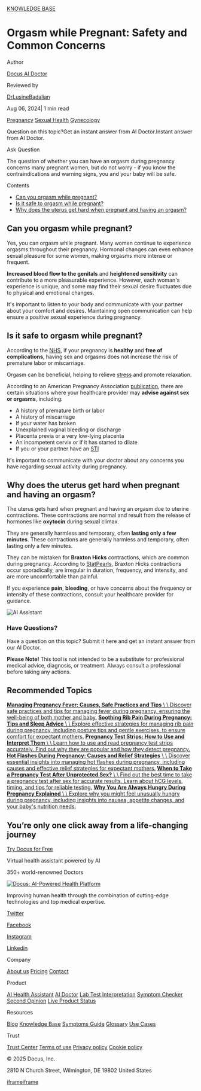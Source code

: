 [KNOWLEDGE BASE](https://docus.ai/knowledge-base)

# Orgasm while Pregnant: Safety and Common Concerns

Author

[Docus AI Doctor](https://docus.ai/ai-doctor)

Reviewed by

[DrLusineBadalian](https://docus.ai/author/dr-lusine-badalian)

Aug 06, 2024\| 1 min read

[Pregnancy](https://docus.ai/tags/pregnancy) [Sexual Health](https://docus.ai/tags/sexual-health) [Gynecology](https://docus.ai/tags/gynecology)

Question on this topic?Get an instant answer from AI Doctor.Instant answer from AI Doctor.

Ask Question

The question of whether you can have an orgasm during pregnancy concerns many pregnant women, but do not worry - if you know the contraindications and warning signs, you and your baby will be safe.

Contents

- [Can you orgasm while pregnant?](https://docus.ai/knowledge-base/orgasm-while-pregnant#can-you-orgasm-while-pregnant)
- [Is it safe to orgasm while pregnant?](https://docus.ai/knowledge-base/orgasm-while-pregnant#is-it-safe-to-orgasm-while-pregnant)
- [Why does the uterus get hard when pregnant and having an orgasm?](https://docus.ai/knowledge-base/orgasm-while-pregnant#why-does-the-uterus-get-hard-when-pregnant-and-having-an-orgasm)

## Can you orgasm while pregnant?

Yes, you can orgasm while pregnant. Many women continue to experience orgasms throughout their pregnancy. Hormonal changes can even enhance sexual pleasure for some women, making orgasms more intense or frequent.

**Increased blood flow to the genitals** and **heightened sensitivity** can contribute to a more pleasurable experience. However, each woman's experience is unique, and some may find their sexual desire fluctuates due to physical and emotional changes.

It's important to listen to your body and communicate with your partner about your comfort and desires. Maintaining open communication can help ensure a positive sexual experience during pregnancy.

## Is it safe to orgasm while pregnant?

According to the [NHS](https://www.nhs.uk/pregnancy/keeping-well/sex/#:~:text=If%20your%20pregnancy%20is%20normal,of%20your%20womb%20go%20hard.), if your pregnancy is **healthy** and **free of complications**, having sex and orgasms does not increase the risk of premature labor or miscarriage.

Orgasm can be beneficial, helping to relieve [stress](https://docus.ai/tags/stress) and promote relaxation.

According to an American Pregnancy Association [publication](https://americanpregnancy.org/healthy-pregnancy/is-it-safe/sex-and-pregnancy/), there are certain situations where your healthcare provider may **advise against sex or orgasms**, including:

- A history of premature birth or labor
- A history of miscarriage
- If your water has broken
- Unexplained vaginal bleeding or discharge
- Placenta previa or a very low-lying placenta
- An incompetent cervix or if it has started to dilate
- If you or your partner have an [STI](https://docus.ai/tags/sti)

It's important to communicate with your doctor about any concerns you have regarding sexual activity during pregnancy.

## Why does the uterus get hard when pregnant and having an orgasm?

The uterus gets hard when pregnant and having an orgasm due to uterine contractions. These contractions are normal and result from the release of hormones like **oxytocin** during sexual climax.

They are generally harmless and temporary, often **lasting only a few minutes**. These contractions are generally harmless and temporary, often lasting only a few minutes.

They can be mistaken for **Braxton Hicks** contractions, which are common during pregnancy. According to [StatPearls](https://www.ncbi.nlm.nih.gov/books/NBK532927/), Braxton Hicks contractions occur sporadically, are irregular in duration, frequency, and intensity, and are more uncomfortable than painful.

If you experience **pain**, **bleeding**, or have concerns about the frequency or intensity of these contractions, consult your healthcare provider for guidance.

![AI Assistant](https://docus.ai/images/small-assistant.png)

### Have Questions?

Have a question on this topic? Submit it here and get an instant answer from our AI Doctor.

**Please Note!** This tool is not intended to be a substitute for professional medical advice, diagnosis, or treatment. Always consult a professional before taking any actions.

## Recommended Topics

[**Managing Pregnancy Fever: Causes, Safe Practices and Tips** \\
\\
Discover safe practices and tips for managing fever during pregnancy, ensuring the well-being of both mother and baby.](https://docus.ai/knowledge-base/managing-pregnancy-fever) [**Soothing Rib Pain During Pregnancy: Tips and Sleep Advice** \\
\\
Explore effective strategies for managing rib pain during pregnancy, including posture tips and gentle exercises, to ensure comfort for expectant mothers.](https://docus.ai/knowledge-base/rib-pain-during-pregnancy-tips-and-sleep-advice) [**Pregnancy Test Strips: How to Use and Interpret Them** \\
\\
Learn how to use and read pregnancy test strips accurately. Find out why they are popular and how they detect pregnancy.](https://docus.ai/knowledge-base/pregnancy-test-strips-how-to-use-and-interpret) [**Hot Flashes During Pregnancy: Causes and Relief Strategies** \\
\\
Discover essential insights into managing hot flashes during pregnancy, including causes and effective relief strategies for expectant mothers.](https://docus.ai/knowledge-base/hot-flashes-during-pregnancy-causes-and-relief-strategies) [**When to Take a Pregnancy Test After Unprotected Sex?** \\
\\
Find out the best time to take a pregnancy test after sex for accurate results. Learn about hCG levels, timing, and tips for reliable testing.](https://docus.ai/knowledge-base/pregnancy-test-after-unprotected-sex) [**Why You Are Always Hungry During Pregnancy Explained** \\
\\
Explore why you might feel unusually hungry during pregnancy, including insights into nausea, appetite changes, and your baby's nutrition needs.](https://docus.ai/knowledge-base/hungry-during-pregnancy-explained)

## You’re only one click away from a life-changing journey

[Try Docus for Free](https://my.docus.ai/auth/signup)

Virtual health assistant powered by AI

350+ world-renowned Doctors

[![Docus: AI-Powered Health Platform](https://docus.ai/docus-dark-logo.svg)](https://docus.ai/)

Improving human health through the combination of cutting-edge technologies and top medical expertise.

[Twitter](https://twitter.com/docus_ai)

[Facebook](https://www.facebook.com/docusai)

[Instagram](https://www.instagram.com/docus.ai/)

[Linkedin](https://www.linkedin.com/company/docusai/)

Company

[About us](https://docus.ai/about-us) [Pricing](https://docus.ai/pricing) [Contact](https://docus.ai/contact)

Product

[AI Health Assistant](https://docus.ai/ai-health-assistant) [AI Doctor](https://docus.ai/ai-doctor) [Lab Test Interpretation](https://docus.ai/lab-test-interpretation) [Symptom Checker](https://docus.ai/symptom-checker) [Second Opinion](https://docus.ai/second-opinion) [Live Product Status](https://docus.statuspage.io/)

Resources

[Blog](https://docus.ai/blog) [Knowledge Base](https://docus.ai/knowledge-base) [Symptoms Guide](https://docus.ai/symptoms-guide) [Glossary](https://docus.ai/glossary) [Use Cases](https://docus.ai/use-cases)

Trust

[Trust Center](https://trust.docus.ai/) [Terms of use](https://docus.ai/terms-of-use) [Privacy policy](https://docus.ai/privacy-policy) [Cookie policy](https://docus.ai/cookie-policy)

© 2025 Docus, Inc.

2810 N Church Street, Wilmington, DE 19802 United States

[iframe](https://td.doubleclick.net/td/ga/rul?tid=G-C1NR4HEC74&gacid=2040814909.1741380570&gtm=45je5362v874030715z8849365654za200zb849365654&dma=0&gcs=G1--&gcd=13l3l3R3l5l1&npa=0&pscdl=noapi&aip=1&fledge=1&frm=0&tag_exp=102067808~102482433~102539968~102587591~102640600~102717422~102788824&z=2028913077)[iframe](https://td.doubleclick.net/td/rul/11076298198?random=1741380569963&cv=11&fst=1741380569963&fmt=3&bg=ffffff&guid=ON&async=1&gtm=45je5362v874030715z8849365654za200zb849365654&gcd=13l3l3R3l5l1&dma=0&tag_exp=102067808~102482433~102539968~102587591~102640600~102717422~102788824&u_w=1280&u_h=1024&url=https%3A%2F%2Fdocus.ai%2Fknowledge-base%2Forgasm-while-pregnant&hn=www.googleadservices.com&frm=0&tiba=Orgasm%20while%20Pregnant%3A%20Safety%20and%20Common%20Concerns&npa=0&pscdl=noapi&auid=1695341384.1741380570&uaa=&uab=&uafvl=&uamb=0&uam=&uap=&uapv=&uaw=0&fledge=1&data=event%3Dgtag.config)